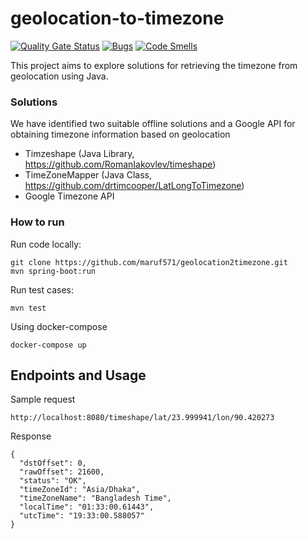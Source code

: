 # geolocation-to-timezone
[![Quality Gate Status](https://sonarcloud.io/api/project_badges/measure?project=maruf571_geolocation2timezone&metric=alert_status)](https://sonarcloud.io/summary/new_code?id=maruf571_geolocation2timezone)
[![Bugs](https://sonarcloud.io/api/project_badges/measure?project=maruf571_geolocation2timezone&metric=bugs)](https://sonarcloud.io/summary/new_code?id=maruf571_geolocation2timezone)
[![Code Smells](https://sonarcloud.io/api/project_badges/measure?project=maruf571_geolocation2timezone&metric=code_smells)](https://sonarcloud.io/summary/new_code?id=maruf571_geolocation2timezone)

This project aims to explore solutions for retrieving the timezone from geolocation using Java.


### Solutions 
We have identified two suitable offline solutions and a Google API for obtaining timezone information based on geolocation

* Timzeshape (Java Library, https://github.com/RomanIakovlev/timeshape)
* TimeZoneMapper (Java Class, https://github.com/drtimcooper/LatLongToTimezone)
* Google Timezone API


### How to run
Run code locally:
```
git clone https://github.com/maruf571/geolocation2timezone.git
mvn spring-boot:run
```

Run test cases:
```
mvn test
```

Using docker-compose
```
docker-compose up
```

## Endpoints and Usage
Sample request
```
http://localhost:8080/timeshape/lat/23.999941/lon/90.420273
```

Response
```
{
  "dstOffset": 0,
  "rawOffset": 21600,
  "status": "OK",
  "timeZoneId": "Asia/Dhaka",
  "timeZoneName": "Bangladesh Time",
  "localTime": "01:33:00.61443",
  "utcTime": "19:33:00.588057"
}
```



